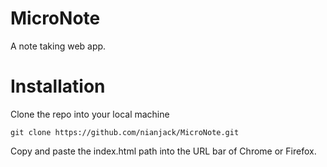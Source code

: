 # MicroNote
A note taking web app.

# Installation

Clone the repo into your local machine
```
git clone https://github.com/nianjack/MicroNote.git
```

Copy and paste the index.html path into the URL bar of Chrome or Firefox.
